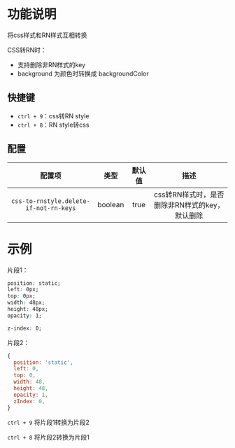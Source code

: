 # 功能说明

将css样式和RN样式互相转换

CSS转RN时：

- 支持删除非RN样式的key
- background 为颜色时转换成 backgroundColor

## 快捷键
- `ctrl + 9`：css转RN style
- `ctrl + 8`：RN style转css

## 配置

|                 配置项                 |  类型   | 默认值 |                      描述                      |
| :------------------------------------: | :-----: | :----: | :--------------------------------------------: |
| `css-to-rnstyle.delete-if-not-rn-keys` | boolean |  true  | css转RN样式时，是否删除非RN样式的key，默认删除 |



# 示例

片段1：

```css
position: static;
left: 0px;
top: 0px;
width: 48px;
height: 48px;
opacity: 1;

z-index: 0;
```

片段2：

```js
{
  position: 'static',
  left: 0,
  top: 0,
  width: 48,
  height: 48,
  opacity: 1,
  zIndex: 0,
}
```

`ctrl + 9` 将片段1转换为片段2

`ctrl + 8` 将片段2转换为片段1
